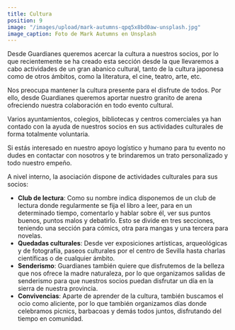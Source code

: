 ```yaml
---
title: Cultura
position: 9
image: "/images/upload/mark-autumns-qpq5x8bd0aw-unsplash.jpg"
image_caption: Foto de Mark Autumns en Unsplash
---
```


Desde Guardianes queremos acercar la cultura a nuestros socios, por lo que recientemente se ha creado esta sección desde la que llevaremos a cabo actividades de un gran abanico cultural, tanto de la cultura japonesa como de otros ámbitos, como la literatura, el cine, teatro, arte, etc.

Nos preocupa mantener la cultura presente para el disfrute de todos. Por ello, desde Guardianes queremos aportar nuestro granito de arena ofreciendo nuestra colaboración en todo evento cultural.

Varios ayuntamientos, colegios, bibliotecas y centros comerciales ya han contado con la ayuda de nuestros socios en sus actividades culturales de forma totalmente voluntaria. 

Si estás interesado en nuestro apoyo logístico y humano para tu evento no dudes en contactar con nosotros y te brindaremos un trato personalizado y todo nuestro empeño.

A nivel interno, la asociación dispone de actividades culturales para sus socios:

* **Club de lectura**: Como su nombre indica disponemos de un club de lectura donde regularmente se fija el libro a leer, para en un determinado tiempo, comentarlo y hablar sobre él, ver sus puntos buenos, puntos malos y debatirlo. Esto se divide en tres secciones, teniendo una sección para cómics, otra para mangas y una tercera para novelas.
* **Quedadas culturales**: Desde ver exposiciones artísticas, arqueológicas y de fotografía, paseos culturales por el centro de Sevilla hasta charlas científicas o de cualquier ámbito. 
* **Senderismo**: Guardianes también quiere que disfrutemos de la belleza que nos ofrece la madre naturaleza, por lo que organizamos salidas de senderismo para que nuestros socios puedan disfrutar un día en la sierra de nuestra provincia.
* **Convivencias**: Aparte de aprender de la cultura, también buscamos el ocio como aliciente, por lo que también organizamos días donde celebramos picnics, barbacoas y demás todos juntos, disfrutando del tiempo en comunidad.
